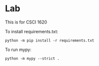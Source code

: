 # Lab
This is for CSCI 1620

To install requirements.txt:

`python -m pip install -r requirements.txt`

To run mypy:

`python -m mypy --strict .`
